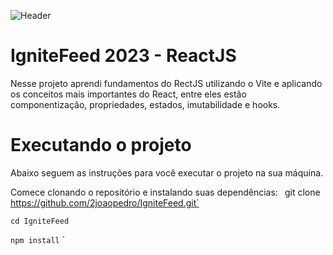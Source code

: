 ![Header](https://user-images.githubusercontent.com/70731779/232535339-e94d1e45-67c0-4710-914b-922f3eb5c240.png)

# IgniteFeed 2023 - ReactJS
Nesse projeto aprendi fundamentos do RectJS utilizando o Vite e aplicando os conceitos mais importantes do React, entre eles estão componentização, propriedades, estados, imutabilidade e hooks.

# Executando o projeto
Abaixo seguem as instruções para você executar o projeto na sua máquina.

Comece clonando o repositório e instalando suas dependências:
`
`git clone https://github.com/2joaopedro/IgniteFeed.git`

`cd IgniteFeed`

`npm install`
`

